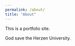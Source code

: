 ```yaml
---
permalink: /about/
title: "About"
---
```


This is a portfolio site.

God save the Herzen University.
